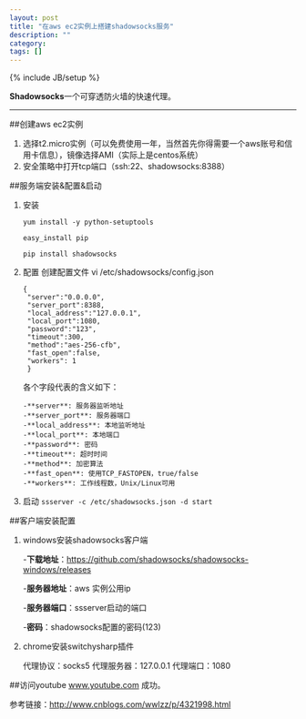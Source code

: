 ```yaml
---
layout: post
title: "在aws ec2实例上搭建shadowsocks服务"
description: ""
category: 
tags: []
---
```

{% include JB/setup %}

**Shadowsocks**一个可穿透防火墙的快速代理。

-------------

##创建aws ec2实例
1. 选择t2.micro实例（可以免费使用一年，当然首先你得需要一个aws账号和信用卡信息），镜像选择AMI（实际上是centos系统）
2. 安全策略中打开tcp端口（ssh:22、shadowsocks:8388）

##服务端安装&配置&启动
1. 安装

   ```
   yum install -y python-setuptools
   
   easy_install pip
   
   pip install shadowsocks
   ```
   
2. 配置
   创建配置文件 vi /etc/shadowsocks/config.json
   
   ```
   {
   	"server":"0.0.0.0",
   	"server_port":8388,
   	"local_address":"127.0.0.1",
   	"local_port":1080,
   	"password":"123",
   	"timeout":300,
   	"method":"aes-256-cfb",
   	"fast_open":false,
   	"workers": 1
   	}
   ```
   各个字段代表的含义如下：
   
   ```
   -**server**: 服务器监听地址
   -**server_port**: 服务器端口
   -**local_address**: 本地监听地址
   -**local_port**: 本地端口
   -**password**: 密码
   -**timeout**: 超时时间
   -**method**: 加密算法
   -**fast_open**: 使用TCP_FASTOPEN，true/false
   -**workers**: 工作线程数，Unix/Linux可用
   ```
   
3. 启动
   `ssserver -c /etc/shadowsocks.json -d start`

##客户端安装配置
1. windows安装shadowsocks客户端

   -**下载地址**：https://github.com/shadowsocks/shadowsocks-windows/releases
   
   -**服务器地址**：aws 实例公用ip
   
   -**服务器端口**：ssserver启动的端口
   
   -**密码**：shadowsocks配置的密码(123)
   
2. chrome安装switchysharp插件

   代理协议：socks5 代理服务器：127.0.0.1 代理端口：1080
   
##访问youtube
www.youtube.com 成功。

参考链接：http://www.cnblogs.com/wwlzz/p/4321998.html
